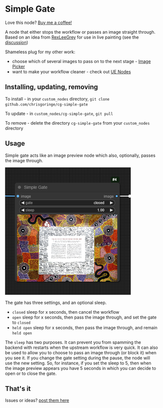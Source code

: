 # Simple Gate
 
Love this node? [Buy me a coffee!](https://www.buymeacoffee.com/chrisgoringe)

A node that either stops the workflow or passes an image straight through. Based on an idea from [RexLeeGrey](https://github.com/RexLeeGrey) for use in live painting (see the [discussion](https://github.com/chrisgoringe/cg-image-picker/issues/97))

Shameless plug for my other work:
- choose which of several images to pass on to the next stage - [Image Picker](https://github.com/chrisgoringe/cg-image-picker)
- want to make your workflow cleaner - check out [UE Nodes](https://github.com/chrisgoringe/cg-use-everywhere)

## Installing, updating, removing

To install - in your `custom_nodes` directory, `git clone github.com/chrisgoringe/cg-simple-gate`

To update - in `custom_nodes/cg-simple-gate`, `git pull`

To remove - delete the directory `cg-simple-gate` from your `custom_nodes` directory

## Usage

Simple gate acts like an image preview node which also, optionally, passes the image through.

![image](docs/simplegate.png)

The gate has three settings, and an optional sleep.

- `closed` sleep for x seconds, then cancel the workflow
- `open` sleep for x seconds, then pass the image through, and set the gate to `closed`
- `held open` sleep for x seconds, then pass the image through, and remain `held open`

The `sleep` has two purposes. It can prevent you from spamming the backend with restarts when the upstream workflow is very quick.
It can also be used to allow you to choose to pass an image through (or block it) when you see it. If you change the gate setting during the pause, the node will use the new setting. So, for instance, if you set the sleep to 5, then when the image preview appears you have 5 seconds in which you can decide to open or to close the gate.

## That's it

Issues or ideas? [post them here](https://github.com/chrisgoringe/cg-simple-gate/issues)